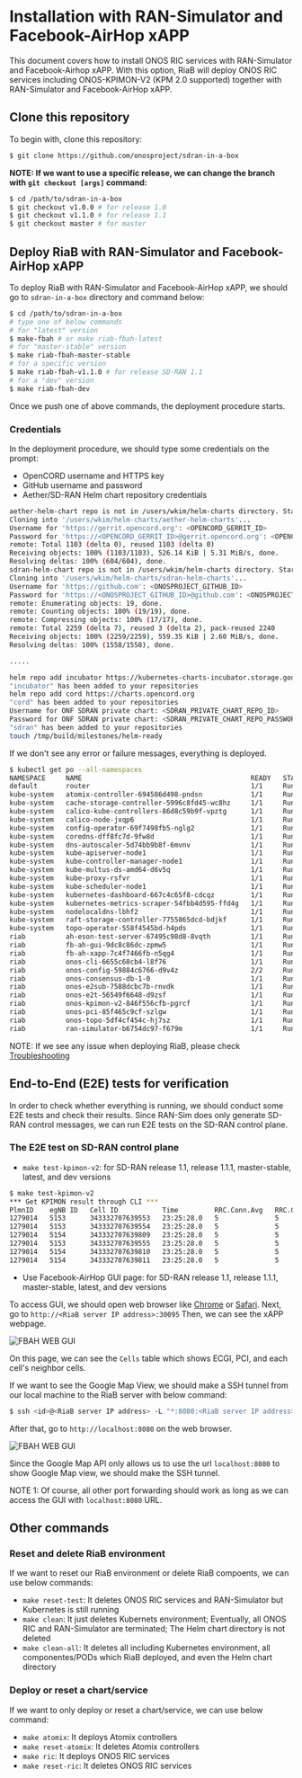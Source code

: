 # Installation with RAN-Simulator and Facebook-AirHop xAPP
This document covers how to install ONOS RIC services with RAN-Simulator and Facebook-Airhop xAPP.
With this option, RiaB will deploy ONOS RIC services including ONOS-KPIMON-V2 (KPM 2.0 supported) together with RAN-Simulator and Facebook-AirHop xAPP.

## Clone this repository
To begin with, clone this repository:
```bash
$ git clone https://github.com/onosproject/sdran-in-a-box
```
**NOTE: If we want to use a specific release, we can change the branch with `git checkout [args]` command:**
```bash
$ cd /path/to/sdran-in-a-box
$ git checkout v1.0.0 # for release 1.0
$ git checkout v1.1.0 # for release 1.1
$ git checkout master # for master
```

## Deploy RiaB with RAN-Simulator and Facebook-AirHop xAPP
To deploy RiaB with RAN-Simulator and Facebook-AirHop xAPP, we should go to `sdran-in-a-box` directory and command below:
```bash
$ cd /path/to/sdran-in-a-box
# type one of below commands
# for "latest" version
$ make-fbah # or make riab-fbah-latest
# for "master-stable" version
$ make riab-fbah-master-stable
# for a specific version
$ make riab-fbah-v1.1.0 # for release SD-RAN 1.1
# for a "dev" version
$ make riab-fbah-dev
```

Once we push one of above commands, the deployment procedure starts.

### Credentials
In the deployment procedure, we should type some credentials on the prompt:
* OpenCORD username and HTTPS key
* GitHub username and password
* Aether/SD-RAN Helm chart repository credentials

```bash
aether-helm-chart repo is not in /users/wkim/helm-charts directory. Start to clone - it requires HTTPS key
Cloning into '/users/wkim/helm-charts/aether-helm-charts'...
Username for 'https://gerrit.opencord.org': <OPENCORD_GERRIT_ID>
Password for 'https://<OPENCORD_GERRIT_ID>@gerrit.opencord.org': <OPENCORD_GERRIT_HTTPS_KEY>
remote: Total 1103 (delta 0), reused 1103 (delta 0)
Receiving objects: 100% (1103/1103), 526.14 KiB | 5.31 MiB/s, done.
Resolving deltas: 100% (604/604), done.
sdran-helm-chart repo is not in /users/wkim/helm-charts directory. Start to clone - it requires Github credential
Cloning into '/users/wkim/helm-charts/sdran-helm-charts'...
Username for 'https://github.com': <ONOSPROJECT_GITHUB_ID>
Password for 'https://<ONOSPROJECT_GITHUB_ID>@github.com': <ONOSPROJECT_GITHUB_PASSWORD>
remote: Enumerating objects: 19, done.
remote: Counting objects: 100% (19/19), done.
remote: Compressing objects: 100% (17/17), done.
remote: Total 2259 (delta 7), reused 3 (delta 2), pack-reused 2240
Receiving objects: 100% (2259/2259), 559.35 KiB | 2.60 MiB/s, done.
Resolving deltas: 100% (1558/1558), done.

.....

helm repo add incubator https://kubernetes-charts-incubator.storage.googleapis.com/
"incubator" has been added to your repositories
helm repo add cord https://charts.opencord.org
"cord" has been added to your repositories
Username for ONF SDRAN private chart: <SDRAN_PRIVATE_CHART_REPO_ID>
Password for ONF SDRAN private chart: <SDRAN_PRIVATE_CHART_REPO_PASSWORD>
"sdran" has been added to your repositories
touch /tmp/build/milestones/helm-ready
```

If we don't see any error or failure messages, everything is deployed.
```bash
$ kubectl get po --all-namespaces
NAMESPACE     NAME                                          READY   STATUS    RESTARTS   AGE
default       router                                        1/1     Running   0          44h
kube-system   atomix-controller-694586d498-pndsn            1/1     Running   0          96s
kube-system   cache-storage-controller-5996c8fd45-wc8hz     1/1     Running   0          95s
kube-system   calico-kube-controllers-86d8c59b9f-vpztg      1/1     Running   0          45h
kube-system   calico-node-jxqp6                             1/1     Running   0          45h
kube-system   config-operator-69f7498fb5-nglg2              1/1     Running   0          95s
kube-system   coredns-dff8fc7d-9fw8d                        1/1     Running   0          45h
kube-system   dns-autoscaler-5d74bb9b8f-6mvnv               1/1     Running   0          45h
kube-system   kube-apiserver-node1                          1/1     Running   0          45h
kube-system   kube-controller-manager-node1                 1/1     Running   0          45h
kube-system   kube-multus-ds-amd64-d6v5q                    1/1     Running   0          45h
kube-system   kube-proxy-rsfvr                              1/1     Running   0          45h
kube-system   kube-scheduler-node1                          1/1     Running   0          45h
kube-system   kubernetes-dashboard-667c4c65f8-cdcqz         1/1     Running   0          45h
kube-system   kubernetes-metrics-scraper-54fbb4d595-ffd4g   1/1     Running   0          45h
kube-system   nodelocaldns-lbhf2                            1/1     Running   0          45h
kube-system   raft-storage-controller-7755865dcd-bdjkf      1/1     Running   0          96s
kube-system   topo-operator-558f4545bd-h4pds                1/1     Running   0          94s
riab          ah-eson-test-server-67495c98d8-8vqth          1/1     Running   0          71s
riab          fb-ah-gui-9dc8c86dc-zpmw5                     1/1     Running   0          71s
riab          fb-ah-xapp-7c4f7466fb-n5qg4                   1/1     Running   0          71s
riab          onos-cli-6655c68cb4-l8f76                     1/1     Running   0          71s
riab          onos-config-59884c6766-d9v4z                  2/2     Running   0          71s
riab          onos-consensus-db-1-0                         1/1     Running   0          71s
riab          onos-e2sub-7588dcbc7b-rnvdk                   1/1     Running   0          71s
riab          onos-e2t-56549f6648-d9zsf                     1/1     Running   0          70s
riab          onos-kpimon-v2-846f556cfb-pgrcf               1/1     Running   0          71s
riab          onos-pci-85f465c9cf-szlgw                     1/1     Running   0          71s
riab          onos-topo-5df4cf454c-hj7sz                    1/1     Running   0          71s
riab          ran-simulator-b6754dc97-f679m                 1/1     Running   0          71s
```

NOTE: If we see any issue when deploying RiaB, please check [Troubleshooting](./troubleshooting.md)

## End-to-End (E2E) tests for verification
In order to check whether everything is running, we should conduct some E2E tests and check their results.
Since RAN-Sim does only generate SD-RAN control messages, we can run E2E tests on the SD-RAN control plane.

### The E2E test on SD-RAN control plane
* `make test-kpimon-v2`: for SD-RAN release 1.1, release 1.1.1, master-stable, latest, and dev versions
```bash
$ make test-kpimon-v2
*** Get KPIMON result through CLI ***
PlmnID    egNB ID   Cell ID           Time         RRC.Conn.Avg   RRC.Conn.Max   RRC.ConnEstabAtt.Tot   RRC.ConnEstabSucc.Tot   RRC.ConnReEstabAtt.HOFail   RRC.ConnReEstabAtt.Other   RRC.ConnReEstabAtt.Tot   RRC.ConnReEstabAtt.reconfigFail
1279014   5153      343332707639553   23:25:28.0   5              5              0                      0                       0                           0                          0                        0
1279014   5153      343332707639554   23:25:28.0   5              5              0                      0                       0                           0                          0                        0
1279014   5154      343332707639809   23:25:28.0   5              5              0                      0                       0                           0                          0                        0
1279014   5153      343332707639555   23:25:28.0   5              5              0                      0                       0                           0                          0                        0
1279014   5154      343332707639810   23:25:28.0   5              5              0                      0                       0                           0                          0                        0
1279014   5154      343332707639811   23:25:28.0   5              5              0                      0                       0                           0                          0                        0
```

* Use Facebook-AirHop GUI page: for SD-RAN release 1.1, release 1.1.1, master-stable, latest, and dev versions

To access GUI, we should open web browser like [Chrome](https://www.google.com/chrome/) or [Safari](https://www.apple.com/safari/).
Next, go to `http://<RiaB server IP address>:30095`
Then, we can see the xAPP webpage.

![FBAH WEB GUI](./figures/fbah-no-map.png)

On this page, we can see the `Cells` table which shows ECGI, PCI, and each cell's neighbor cells.

If we want to see the Google Map View, we should make a SSH tunnel from our local machine to the RiaB server with below command:
```bash
$ ssh <id>@<RiaB server IP address> -L "*:8080:<RiaB server IP address>:30095"
```
After that, go to `http://localhost:8080` on the web browser.

![FBAH WEB GUI](./figures/fbah-with-map.png)

Since the Google Map API only allows us to use the url `localhost:8080` to show Google Map view, we should make the SSH tunnel.

NOTE 1: Of course, all other port forwarding should work as long as we can access the GUI with `localhost:8080` URL.

## Other commands
### Reset and delete RiaB environment
If we want to reset our RiaB environment or delete RiaB compoents, we can use below commands:
* `make reset-test`: It deletes ONOS RIC services and RAN-Simulator but Kubernetes is still running
* `make clean`: It just deletes Kubernets environment; Eventually, all ONOS RIC and RAN-Simulator are terminated; The Helm chart directory is not deleted
* `make clean-all`: It deletes all including Kubernetes environment, all componentes/PODs which RiaB deployed, and even the Helm chart directory

### Deploy or reset a chart/service
If we want to only deploy or reset a chart/service, we can use below command:
* `make atomix`: It deploys Atomix controllers
* `make reset-atomix`: It deletes Atomix controllers
* `make ric`: It deploys ONOS RIC services
* `make reset-ric`: It deletes ONOS RIC services